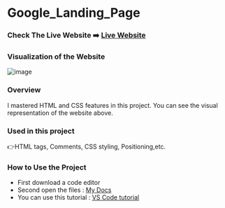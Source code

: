 # Google_Landing_Page

### Check The Live Website ➡️ [Live Website](https://sekunev.github.io/Projects/01_Intersections_Sözleşme(Form))

### Visualization of the Website
![image](https://user-images.githubusercontent.com/101554737/184899396-7bb257e6-9136-4368-a3d7-2637b1d940a1.png)

### Overview
I mastered HTML and CSS features in this project. You can see the visual representation of the website above.

### Used in this project
👉HTML tags, Comments, CSS styling, Positioning,etc.

### How to Use the Project
+ First download a code editor
+ Second open the files : [My Docs](https://github.com/Sekunev/Projects/tree/main/01_Intersections_Sözleşme(Form)
)
+ You can use this tutorial : [VS Code tutorial](https://www.youtube.com/watch?v=fJEbVCrEMSE)




